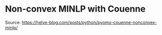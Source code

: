 # Non-convex MINLP with Couenne

Source: https://helve-blog.com/posts/python/pyomo-couenne-nonconvex-minlp/
